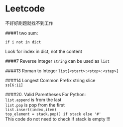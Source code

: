# Leetcode
不好好刷题就找不到工作

####1 two sum:

`if i not in dict`

Look for index in dict, not the content 

####7 Reverse Integer
`string` can be used as `list`

####13 Roman to Integer
`list[<start>:<stop>:<step>]`

####14 Longest Common Prefix
string slice  
`ss[6:11]`
 
####20. Valid Parentheses
For Python:  
`list.append` is from the last  
`list.pop` is pop from the first  
`list.insert(index,item)`    
`top_element = stack.pop() if stack else '#'`  
This code do not need to check if stack is empty !!!  
